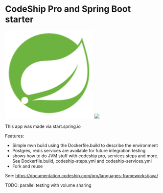 # CodeShip Pro and Spring Boot starter

<img src='https://raw.githubusercontent.com/github/explore/6c6508f34230f0ac0d49e847a326429eefbfc030/topics/spring-boot/spring-boot.png'/>

<img src='https://www.cloudbees.com/sites/default/files/codeship-by-cloudbees.png'>

This app was made via start.spring.io

Features: 

* Simple mvn build using the Dockerfile.build to describe the environment
* Postgres, redis services are available for future integration testing
* shows how to do JVM stuff with codeship pro, services steps and more. See Dockerfile.build, codeship-steps.yml and codeship-services.yml
* Fork and reuse


See: https://documentation.codeship.com/pro/languages-frameworks/java/

TODO: parallel testing with volume sharing